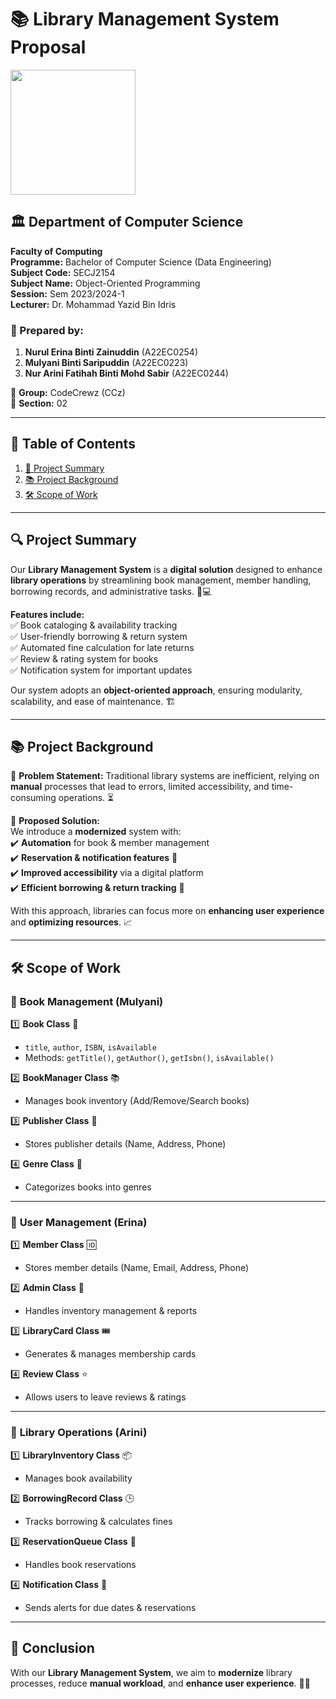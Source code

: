 # 📚 Library Management System Proposal
<img src="https://media.giphy.com/media/v1.Y2lkPTc5MGI3NjExemZoZjB6NWgyMDY1NTB5OHVsMjc4N25nb2IxY3N3eHFwMWU2bmNkNSZlcD12MV9naWZzX3NlYXJjaCZjdD1n/IKtqKotghPYbkoO1bk/giphy.gif" width="200">

## 🏛 Department of Computer Science  
**Faculty of Computing**  
**Programme:** Bachelor of Computer Science (Data Engineering)  
**Subject Code:** SECJ2154  
**Subject Name:** Object-Oriented Programming  
**Session:** Sem 2023/2024-1  
**Lecturer:** Dr. Mohammad Yazid Bin Idris  

### 👥 Prepared by:
1. **Nurul Erina Binti Zainuddin** (A22EC0254)  
2. **Mulyani Binti Saripuddin** (A22EC0223)  
3. **Nur Arini Fatihah Binti Mohd Sabir** (A22EC0244)  

📝 **Group:** CodeCrewz (CCz)  
🚀 **Section:** 02  

---

## 📖 Table of Contents  
1. [📜 Project Summary](#project-summary)  
2. [📚 Project Background](#project-background)  
3. [🛠 Scope of Work](#scope-of-work)  

---

## 🔍 Project Summary  
Our **Library Management System** is a **digital solution** designed to enhance **library operations** by streamlining book management, member handling, borrowing records, and administrative tasks. 📖💻  

**Features include:**  
✅ Book cataloging & availability tracking  
✅ User-friendly borrowing & return system  
✅ Automated fine calculation for late returns  
✅ Review & rating system for books  
✅ Notification system for important updates  

Our system adopts an **object-oriented approach**, ensuring modularity, scalability, and ease of maintenance. 🏗️  

---

## 📚 Project Background  
🔸 **Problem Statement:** Traditional library systems are inefficient, relying on **manual** processes that lead to errors, limited accessibility, and time-consuming operations. ⏳  

🔹 **Proposed Solution:**  
We introduce a **modernized** system with:  
✔️ **Automation** for book & member management  
✔️ **Reservation & notification features** 📩  
✔️ **Improved accessibility** via a digital platform  
✔️ **Efficient borrowing & return tracking** 🔄  

With this approach, libraries can focus more on **enhancing user experience** and **optimizing resources**. 📈  

---

## 🛠 Scope of Work  

### 📑 **Book Management (Mulyani)**  
1️⃣ **Book Class** 📕  
   - `title`, `author`, `ISBN`, `isAvailable`  
   - Methods: `getTitle()`, `getAuthor()`, `getIsbn()`, `isAvailable()`  

2️⃣ **BookManager Class** 📚  
   - Manages book inventory (Add/Remove/Search books)  

3️⃣ **Publisher Class** 🏢  
   - Stores publisher details (Name, Address, Phone)  

4️⃣ **Genre Class** 🔖  
   - Categorizes books into genres  

---

### 👤 **User Management (Erina)**  
1️⃣ **Member Class** 🆔  
   - Stores member details (Name, Email, Address, Phone)  

2️⃣ **Admin Class** 🔑  
   - Handles inventory management & reports  

3️⃣ **LibraryCard Class** 🎟️  
   - Generates & manages membership cards  

4️⃣ **Review Class** ⭐  
   - Allows users to leave reviews & ratings  

---

### 🔄 **Library Operations (Arini)**  
1️⃣ **LibraryInventory Class** 📦  
   - Manages book availability  

2️⃣ **BorrowingRecord Class** 🕒  
   - Tracks borrowing & calculates fines  

3️⃣ **ReservationQueue Class** 📌  
   - Handles book reservations  

4️⃣ **Notification Class** 📢  
   - Sends alerts for due dates & reservations  

---

## 🎯 Conclusion  
With our **Library Management System**, we aim to **modernize** library processes, reduce **manual workload**, and **enhance user experience**. 🚀📖  

